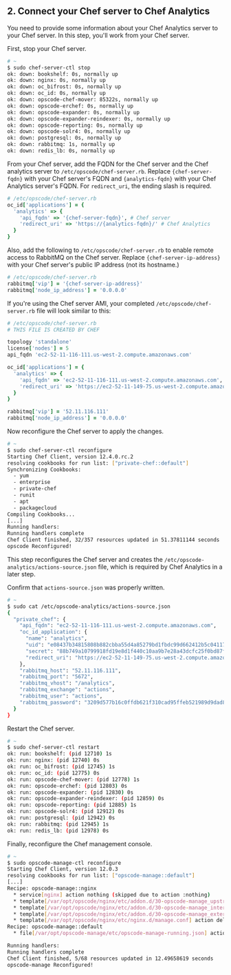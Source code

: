 ## 2. Connect your Chef server to Chef Analytics

You need to provide some information about your Chef Analytics server to your Chef server. In this step, you'll work from your Chef server.

First, stop your Chef server.

```bash
# ~
$ sudo chef-server-ctl stop
ok: down: bookshelf: 0s, normally up
ok: down: nginx: 0s, normally up
ok: down: oc_bifrost: 0s, normally up
ok: down: oc_id: 0s, normally up
ok: down: opscode-chef-mover: 85322s, normally up
ok: down: opscode-erchef: 0s, normally up
ok: down: opscode-expander: 0s, normally up
ok: down: opscode-expander-reindexer: 0s, normally up
ok: down: opscode-reporting: 0s, normally up
ok: down: opscode-solr4: 0s, normally up
ok: down: postgresql: 0s, normally up
ok: down: rabbitmq: 1s, normally up
ok: down: redis_lb: 0s, normally up
```

From your Chef server, add the FQDN for the Chef server and the Chef analytics server to <code class="file-path">/etc/opscode/chef-server.rb</code>. Replace `{chef-server-fqdn}` with your Chef server's FQDN and `{analytics-fqdn}` with your Chef Analytics server's FQDN. For `redirect_uri`, the ending slash is required.

```ruby
# /etc/opscode/chef-server.rb
oc_id['applications'] = {
  'analytics' => {
    'api_fqdn' => '{chef-server-fqdn}', # Chef server
    'redirect_uri' => 'https://{analytics-fqdn}/' # Chef Analytics
  }
}
```

Also, add the following to <code class="file-path">/etc/opscode/chef-server.rb</code> to enable remote access to RabbitMQ on the Chef server. Replace `{chef-server-ip-address}` with your Chef server's public IP address (not its hostname.)

```ruby
# /etc/opscode/chef-server.rb
rabbitmq['vip'] = '{chef-server-ip-address}'
rabbitmq['node_ip_address'] = '0.0.0.0'
```

If you're using the Chef server AMI, your completed <code class="file-path">/etc/opscode/chef-server.rb</code> file will look similar to this:

```ruby
# /etc/opscode/chef-server.rb
# THIS FILE IS CREATED BY CHEF

topology 'standalone'
license['nodes'] = 5
api_fqdn 'ec2-52-11-116-111.us-west-2.compute.amazonaws.com'

oc_id['applications'] = {
  'analytics' => {
    'api_fqdn' => 'ec2-52-11-116-111.us-west-2.compute.amazonaws.com', # Chef server
    'redirect_uri' => 'https://ec2-52-11-149-75.us-west-2.compute.amazonaws.com/' # Chef Analytics
  }
}

rabbitmq['vip'] = '52.11.116.111'
rabbitmq['node_ip_address'] = '0.0.0.0'
```

Now reconfigure the Chef server to apply the changes.

```bash
# ~
$ sudo chef-server-ctl reconfigure
Starting Chef Client, version 12.4.0.rc.2
resolving cookbooks for run list: ["private-chef::default"]
Synchronizing Cookbooks:
  - yum
  - enterprise
  - private-chef
  - runit
  - apt
  - packagecloud
Compiling Cookbooks...
[...]
Running handlers:
Running handlers complete
Chef Client finished, 32/357 resources updated in 51.37811144 seconds
opscode Reconfigured!
```

This step reconfigures the Chef server and creates the <code class="file-path">/etc/opscode-analytics/actions-source.json</code> file, which is required by Chef Analytics in a later step.

Confirm that <code class="file-path">actions-source.json</code> was properly written.

```bash
# ~
$ sudo cat /etc/opscode-analytics/actions-source.json
{
  "private_chef": {
    "api_fqdn": "ec2-52-11-116-111.us-west-2.compute.amazonaws.com",
    "oc_id_application": {
      "name": "analytics",
      "uid": "e08437b34815808b882cbba55d4a85279bd1fbdc99d662412b5c04117a85e8b3",
      "secret": "88b749a10799918fd19e8d1f440c10aa9b7e28a43dcfc25f0bd87fb40ef297de",
      "redirect_uri": "https://ec2-52-11-149-75.us-west-2.compute.amazonaws.com/"
    },
    "rabbitmq_host": "52.11.116.111",
    "rabbitmq_port": "5672",
    "rabbitmq_vhost": "/analytics",
    "rabbitmq_exchange": "actions",
    "rabbitmq_user": "actions",
    "rabbitmq_password": "3209d577b16c0ffdb621f310cad95ffeb521989d9dad8a3afa5202f713ed65ac57bef48807139a6801e90db576b28b960402"
  }
}
```

Restart the Chef server.

```bash
# ~
$ sudo chef-server-ctl restart
ok: run: bookshelf: (pid 12710) 1s
ok: run: nginx: (pid 12740) 0s
ok: run: oc_bifrost: (pid 12745) 1s
ok: run: oc_id: (pid 12775) 0s
ok: run: opscode-chef-mover: (pid 12778) 1s
ok: run: opscode-erchef: (pid 12803) 0s
ok: run: opscode-expander: (pid 12830) 0s
ok: run: opscode-expander-reindexer: (pid 12859) 0s
ok: run: opscode-reporting: (pid 12885) 1s
ok: run: opscode-solr4: (pid 12912) 0s
ok: run: postgresql: (pid 12942) 0s
ok: run: rabbitmq: (pid 12945) 1s
ok: run: redis_lb: (pid 12978) 0s
```

Finally, reconfigure the Chef management console.

```bash
# ~
$ sudo opscode-manage-ctl reconfigure
Starting Chef Client, version 12.0.3
resolving cookbooks for run list: ["opscode-manage::default"]
[...]
Recipe: opscode-manage::nginx
  * service[nginx] action nothing (skipped due to action :nothing)
  * template[/var/opt/opscode/nginx/etc/addon.d/30-opscode-manage_upstreams.conf] action create (up to date)
  * template[/var/opt/opscode/nginx/etc/addon.d/30-opscode-manage_internal.conf] action create (up to date)
  * template[/var/opt/opscode/nginx/etc/addon.d/30-opscode-manage_external.conf] action create (up to date)
  * template[/var/opt/opscode/nginx/etc/nginx.d/manage.conf] action delete (up to date)
Recipe: opscode-manage::default
  * file[/var/opt/opscode-manage/etc/opscode-manage-running.json] action create (up to date)

Running handlers:
Running handlers complete
Chef Client finished, 5/68 resources updated in 12.49658619 seconds
opscode-manage Reconfigured!
```
